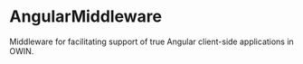 # AngularMiddleware
Middleware for facilitating support of true Angular client-side applications in OWIN.
